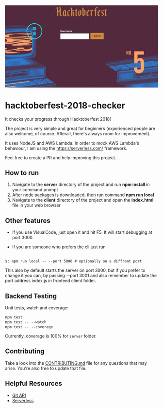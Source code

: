 ![App-front](doc-images/App-front.JPG)

# hacktoberfest-2018-checker

It checks your progress through Hacktoberfest 2018!

The project is very simple and great for beginners (experienced people are also welcome, of course. Afterall, there's always room for improvement).

It uses NodeJS and AWS Lambda. In order to mock AWS Lambda's behaviour, I am using the https://serverless.com/ framework.

Feel free to create a PR and help improving this project.

## How to run

1. Navigate to the **server** directory of the project and run **npm install** in your command prompt
2. After node packages is downloaded, then run command **npm run local** 
3. Navigate to the **client** directory of the project and open the **index.html** file in your web browser

## Other features

- If you use VisualCode, just open it and hit F5. It will start debugging at port 3000.

- If you are someone who prefers the cli just run
```

$: npm run local -- --port 5000 # optionally on a diffrent port

 ```
This also by default starts the server on port 3000, but if you prefer
to change it you can, by passing --port 3001 and also remember to update
the port address index.js in frontend client folder.


## Backend Testing

Unit tests, watch and coverage:
```
npm test
npm test -- --watch
npm test -- --coverage
```

Currently, coverage is 100% for `server` folder.

## Contributing

Take a look into the [CONTRIBUTING.md](https://github.com/tminussi/hacktoberfest-2018-checker/blob/master/CONTRIBUTING.md) file for any questions that may arise. You're also free to update that file.

## Helpful Resources

- [Git API](https://developer.github.com/v3/?)
- [Serverless](https://serverless.com/framework/docs/)
